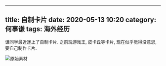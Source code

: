 ----
title: 自制卡片
date: 2020-05-13 10:20
category: 何事谦
tags:  海外经历 
----

谦同学最近迷上了自制卡片. 之前玩游戏王, 皮卡丘等卡片, 现在似乎觉得没意思, 要自己制作卡片.

![原始素材](/uploads/2020/card1.jpg)
